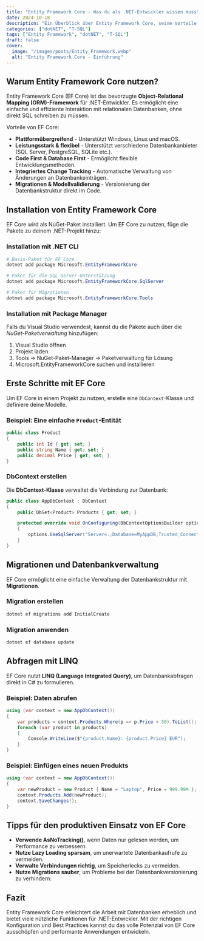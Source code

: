 ```yaml
---
title: "Entity Framework Core - Was du als .NET-Entwickler wissen musst"
date: 2024-10-18
description: "Ein Überblick über Entity Framework Core, seine Vorteile und Best Practices für .NET-Entwickler."
categories: ["dotNET", "T-SQL"]
tags: ["Entity Framework", "dotNET", "T-SQL"]
draft: false
cover:
  image: "/images/posts/Entity_Framework.webp"
  alt: "Entity Framework Core - Einführung"
---
```


## Warum Entity Framework Core nutzen?

Entity Framework Core (EF Core) ist das bevorzugte **Object-Relational Mapping (ORM)-Framework** für .NET-Entwickler. Es ermöglicht eine einfache und effiziente Interaktion mit relationalen Datenbanken, ohne direkt SQL schreiben zu müssen.

Vorteile von EF Core:

- **Plattformübergreifend** - Unterstützt Windows, Linux und macOS.
- **Leistungsstark & flexibel** - Unterstützt verschiedene Datenbankanbieter (SQL Server, PostgreSQL, SQLite etc.).
- **Code First & Database First** - Ermöglicht flexible Entwicklungsmethoden.
- **Integriertes Change Tracking** - Automatische Verwaltung von Änderungen an Datenbankeinträgen.
- **Migrationen & Modellvalidierung** - Versionierung der Datenbankstruktur direkt im Code.

## Installation von Entity Framework Core

EF Core wird als NuGet-Paket installiert. Um EF Core zu nutzen, füge die Pakete zu deinem .NET-Projekt hinzu:

### Installation mit .NET CLI

```powershell
# Basis-Paket für EF Core
dotnet add package Microsoft.EntityFrameworkCore

# Paket für die SQL Server-Unterstützung
dotnet add package Microsoft.EntityFrameworkCore.SqlServer

# Paket für Migrationen
dotnet add package Microsoft.EntityFrameworkCore.Tools
```

### Installation mit Package Manager

Falls du Visual Studio verwendest, kannst du die Pakete auch über die *NuGet-Paketverwaltung* hinzufügen:

1. Visual Studio öffnen
2. Projekt laden
3. Tools -> NuGet-Paket-Manager -> Paketverwaltung für Lösung
4. Microsoft.EntityFrameworkCore suchen und installieren

## Erste Schritte mit EF Core

Um EF Core in einem Projekt zu nutzen, erstelle eine `DbContext`-Klasse und definiere deine Modelle.

### Beispiel: Eine einfache `Product`-Entität

```csharp
public class Product
{
    public int Id { get; set; }
    public string Name { get; set; }
    public decimal Price { get; set; }
}
```

### DbContext erstellen

Die **DbContext-Klasse** verwaltet die Verbindung zur Datenbank:

```csharp
public class AppDbContext : DbContext
{
    public DbSet<Product> Products { get; set; }

    protected override void OnConfiguring(DbContextOptionsBuilder options)
    {
        options.UseSqlServer("Server=.;Database=MyAppDB;Trusted_Connection=True;");
    }
}
```

## Migrationen und Datenbankverwaltung

EF Core ermöglicht eine einfache Verwaltung der Datenbankstruktur mit **Migrationen**.

### Migration erstellen

```powershell
dotnet ef migrations add InitialCreate
```

### Migration anwenden

```powershell
dotnet ef database update
```

## Abfragen mit LINQ

EF Core nutzt **LINQ (Language Integrated Query)**, um Datenbankabfragen direkt in C# zu formulieren.

### Beispiel: Daten abrufen

```csharp
using (var context = new AppDbContext())
{
    var products = context.Products.Where(p => p.Price > 50).ToList();
    foreach (var product in products)
    {
        Console.WriteLine($"{product.Name}: {product.Price} EUR");
    }
}
```

### Beispiel: Einfügen eines neuen Produkts

```csharp
using (var context = new AppDbContext())
{
    var newProduct = new Product { Name = "Laptop", Price = 999.99M };
    context.Products.Add(newProduct);
    context.SaveChanges();
}
```

## Tipps für den produktiven Einsatz von EF Core

- **Verwende AsNoTracking()**, wenn Daten nur gelesen werden, um Performance zu verbessern.
- **Nutze Lazy Loading sparsam**, um unerwartete Datenbankaufrufe zu vermeiden.
- **Verwalte Verbindungen richtig**, um Speicherlecks zu vermeiden.
- **Nutze Migrations sauber**, um Probleme bei der Datenbankversionierung zu verhindern.

## Fazit

Entity Framework Core erleichtert die Arbeit mit Datenbanken erheblich und bietet viele nützliche Funktionen für .NET-Entwickler. Mit der richtigen Konfiguration und Best Practices kannst du das volle Potenzial von EF Core ausschöpfen und performante Anwendungen entwickeln.
